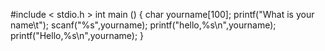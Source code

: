 #include < stdio.h >
int main ()
{
char yourname[100];
printf("What is your name\t");
scanf("%s",yourname);
printf("hello,%s\n",yourname);
printf("Hello,%s\n",yourname);
}
